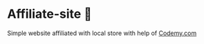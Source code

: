 # Affiliate-site :money_mouth_face:                                                                                                                                                                                                                                                                                                          
Simple website affiliated with local store
 with help of <a href="http://johnelder.com/">Codemy.com</a>
